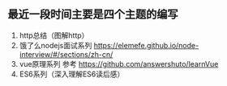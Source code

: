 

## 最近一段时间主要是四个主题的编写

1. http总结（图解http）
2. 饿了么nodejs面试系列  https://elemefe.github.io/node-interview/#/sections/zh-cn/
3. vue原理系列   参考  https://github.com/answershuto/learnVue
4. ES6系列（深入理解ES6读后感）

